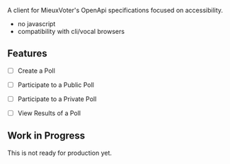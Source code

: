 
A client for MieuxVoter's OpenApi specifications focused on accessibility.

- no javascript
- compatibility with cli/vocal browsers


## Features

- [ ] Create a Poll
- [ ] Participate to a Public Poll
- [ ] Participate to a Private Poll
- [ ] View Results of a Poll


## Work in Progress

This is not ready for production yet.
 
